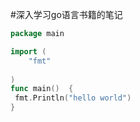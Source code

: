 #深入学习go语言书籍的笔记

```go
package main

import (
	"fmt"
	
)
func main()  {
 fmt.Println("hello world")
}
```


